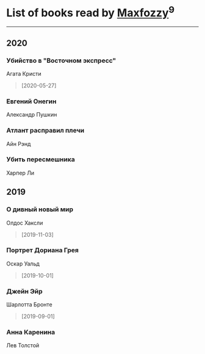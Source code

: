# List of books read by [Maxfozzy](https://plus.google.com/u/0/107378796665154363606/)<sup>9</sup>
---

## 2020

### Убийство в "Восточном экспресс"
Агата Кристи
> [2020-05-27] 


### Евгений Онегин
Александр Пушкин


### Атлант расправил плечи
Айн Рэнд


### Убить пересмешника
Харпер Ли



## 2019

### О дивный новый мир
Олдос Хаксли
> [2019-11-03] 


### Портрет Дориана Грея
Оскар Уальд
> [2019-10-01] 


### Джейн Эйр
Шарлотта Бронте
> [2019-09-01] 


### Анна Каренина
Лев Толстой



